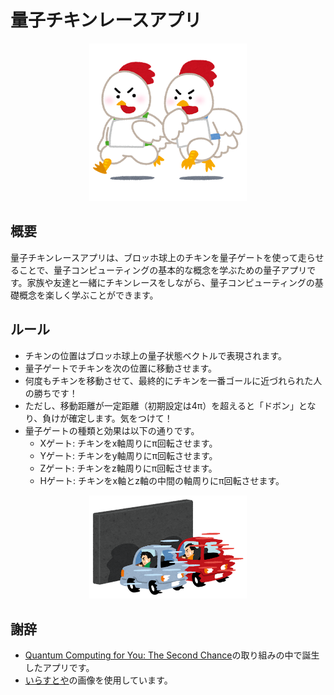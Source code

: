 # 量子チキンレースアプリ

<div align="center">
<img src="static/images/chicken_race_niwatori.png" width=50%>
</div>

## 概要
量子チキンレースアプリは、ブロッホ球上のチキンを量子ゲートを使って走らせることで、量子コンピューティングの基本的な概念を学ぶための量子アプリです。家族や友達と一緒にチキンレースをしながら、量子コンピューティングの基礎概念を楽しく学ぶことができます。

## ルール
- チキンの位置はブロッホ球上の量子状態ベクトルで表現されます。
- 量子ゲートでチキンを次の位置に移動させます。
- 何度もチキンを移動させて、最終的にチキンを一番ゴールに近づれられた人の勝ちです！
- ただし、移動距離が一定距離（初期設定は4π）を超えると「ドボン」となり、負けが確定します。気をつけて！
- 量子ゲートの種類と効果は以下の通りです。
  - Xゲート: チキンをx軸周りにπ回転させます。
  - Yゲート: チキンをy軸周りにπ回転させます。
  - Zゲート: チキンをz軸周りにπ回転させます。
  - Hゲート: チキンをx軸とz軸の中間の軸周りにπ回転させます。

<div align="center">
<img src="static/images/chicken_race_kabe.png" width=50%>
</div>

## 謝辞

- [Quantum Computing for You: The Second Chance](https://prtimes.jp/main/html/rd/p/000000008.000077636.html)の取り組みの中で誕生したアプリです。
- [いらすとや](https://www.irasutoya.com/)の画像を使用しています。
